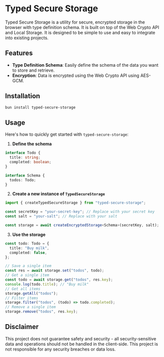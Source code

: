 # Typed Secure Storage

Typed Secure Storage is a utility for secure, encrypted storage in the browser with type definition schema. It is built on top of the Web Crypto API and Local Storage. It is designed to be simple to use and easy to integrate into existing projects.

## Features

- **Type Definition Schema**: Easily define the schema of the data you want to store and retrieve.
- **Encryption**: Data is encrypted using the Web Crypto API using AES-GCM.

## Installation

```bash
bun install typed-secure-storage
```

## Usage

Here's how to quickly get started with `typed-secure-storage`:

1. **Define the schema**

```typescript
interface Todo {
  title: string;
  completed: boolean;
}

interface Schema {
  todos: Todo;
}
```

2. **Create a new instance of `TypedSecureStorage`**

```typescript
import { createTypedSecureStorage } from "typed-secure-storage";

const secretKey = "your-secret-key"; // Replace with your secret key
const salt = "your-salt"; // Replace with your salt

const storage = await createEncryptedStorage<Schema>(secretKey, salt);
```

3. **Use the storage**

```typescript
const todo: Todo = {
  title: "Buy milk",
  completed: false,
};

// Save a single item
const res = await storage.set("todos", todo);
// Get a single item
const todo = await storage.get("todos", res.key);
console.log(todo.title); // "Buy milk"
// Get all items
storage.getAll("todos");
// Filter items
storage.filter("todos", (todo) => todo.completed);
// Remove a single item
storage.remove("todos", res.key);
```

## Disclaimer

This project does not guarantee safety and security - all security-sensitive data and operations should not be handled in the client-side. This project is not responsible for any security breaches or data loss.
